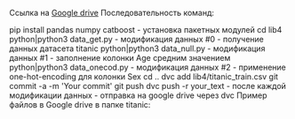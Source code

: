 Ссылка на [Google drive](https://drive.google.com/drive/folders/1mshc98OEjB9_lGSBtbdzVHKMIibFXhv-?usp=sharing)
Последовательность команд:

pip install pandas numpy catboost - установка пакетных модулей
cd lib4
python|python3 data_get.py - модификация данных #0 - получение данных датасета titanic
python|python3 data_null.py - модификация данных #1 - заполнение колонки Age средним значением
python|python3 data_onecod.py - модификация данных #2 - применение one-hot-encoding для колонки Sex
cd ..
dvc add lib4/titanic_train.csv
git commit -a -m 'Your commit'
git push
dvc push -r your_text - после каждой модификации данных - отправка на google drive через dvc
Пример файлов в Google drive в папке titanic: